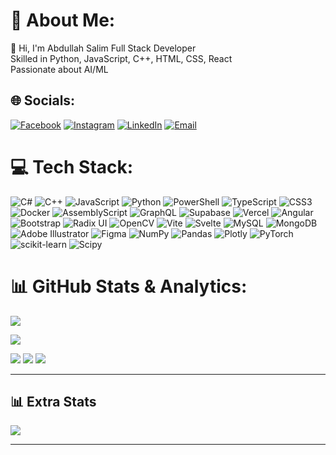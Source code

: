 # 💫 About Me:
👋 Hi, I'm Abdullah Salim Full Stack Developer  <br> Skilled in Python, JavaScript, C++, HTML, CSS, React  <br> Passionate about AI/ML


## 🌐 Socials:
[![Facebook](https://img.shields.io/badge/Facebook-00FFFF?style=for-the-badge&logo=Facebook&logoColor=black)](https://facebook.com/AbdullahSalim)
[![Instagram](https://img.shields.io/badge/Instagram-00FFFF?style=for-the-badge&logo=Instagram&logoColor=black)](https://instagram.com/aabdullah_salim)
[![LinkedIn](https://img.shields.io/badge/LinkedIn-00FFFF?style=for-the-badge&logo=linkedin&logoColor=black)](https://www.linkedin.com/in/abdullah-salim-9b223331b/)
[![Email](https://img.shields.io/badge/Email-00FFFF?style=for-the-badge&logo=gmail&logoColor=black)](mailto:aabdullahsalimm24@gmail.com)
 

# 💻 Tech Stack:
![C#](https://img.shields.io/badge/c%23-90EE90.svg?style=for-the-badge&logo=csharp&logoColor=black)
![C++](https://img.shields.io/badge/c++-90EE90.svg?style=for-the-badge&logo=c%2B%2B&logoColor=black)
![JavaScript](https://img.shields.io/badge/javascript-90EE90.svg?style=for-the-badge&logo=javascript&logoColor=black)
![Python](https://img.shields.io/badge/python-90EE90.svg?style=for-the-badge&logo=python&logoColor=black)
![PowerShell](https://img.shields.io/badge/PowerShell-90EE90.svg?style=for-the-badge&logo=powershell&logoColor=black)
![TypeScript](https://img.shields.io/badge/typescript-90EE90.svg?style=for-the-badge&logo=typescript&logoColor=black)
![CSS3](https://img.shields.io/badge/css3-90EE90.svg?style=for-the-badge&logo=css3&logoColor=black)
![Docker](https://img.shields.io/badge/docker-90EE90.svg?style=for-the-badge&logo=docker&logoColor=black)
![AssemblyScript](https://img.shields.io/badge/assembly%20script-90EE90.svg?style=for-the-badge&logo=assemblyscript&logoColor=black)
![GraphQL](https://img.shields.io/badge/-GraphQL-90EE90.svg?style=for-the-badge&logo=graphql&logoColor=black)
![Supabase](https://img.shields.io/badge/Supabase-90EE90.svg?style=for-the-badge&logo=supabase&logoColor=black)
![Vercel](https://img.shields.io/badge/vercel-90EE90.svg?style=for-the-badge&logo=vercel&logoColor=black)
![Angular](https://img.shields.io/badge/angular-90EE90.svg?style=for-the-badge&logo=angular&logoColor=black)
![Bootstrap](https://img.shields.io/badge/bootstrap-90EE90.svg?style=for-the-badge&logo=bootstrap&logoColor=black)
![Radix UI](https://img.shields.io/badge/radix%20ui-90EE90.svg?style=for-the-badge&logo=radix-ui&logoColor=black)
![OpenCV](https://img.shields.io/badge/opencv-90EE90.svg?style=for-the-badge&logo=opencv&logoColor=black)
![Vite](https://img.shields.io/badge/vite-90EE90.svg?style=for-the-badge&logo=vite&logoColor=black)
![Svelte](https://img.shields.io/badge/svelte-90EE90.svg?style=for-the-badge&logo=svelte&logoColor=black)
![MySQL](https://img.shields.io/badge/mysql-90EE90.svg?style=for-the-badge&logo=mysql&logoColor=black)
![MongoDB](https://img.shields.io/badge/MongoDB-90EE90.svg?style=for-the-badge&logo=mongodb&logoColor=black)
![Adobe Illustrator](https://img.shields.io/badge/adobe%20illustrator-90EE90.svg?style=for-the-badge&logo=adobe%20illustrator&logoColor=black)
![Figma](https://img.shields.io/badge/figma-90EE90.svg?style=for-the-badge&logo=figma&logoColor=black)
![NumPy](https://img.shields.io/badge/numpy-90EE90.svg?style=for-the-badge&logo=numpy&logoColor=black)
![Pandas](https://img.shields.io/badge/pandas-90EE90.svg?style=for-the-badge&logo=pandas&logoColor=black)
![Plotly](https://img.shields.io/badge/Plotly-90EE90.svg?style=for-the-badge&logo=plotly&logoColor=black)
![PyTorch](https://img.shields.io/badge/PyTorch-90EE90.svg?style=for-the-badge&logo=PyTorch&logoColor=black)
![scikit-learn](https://img.shields.io/badge/scikit--learn-90EE90.svg?style=for-the-badge&logo=scikit-learn&logoColor=black)
![Scipy](https://img.shields.io/badge/SciPy-90EE90.svg?style=for-the-badge&logo=scipy&logoColor=black)

# 📊 GitHub Stats & Analytics:

<!-- Profile Stats -->
![](https://github-profile-summary-cards.vercel.app/api/cards/stats?username=AAbdullahsalim&theme=tokyonight)<br/>
<!-- Contribution Graph -->
![](https://github-readme-activity-graph.vercel.app/graph?username=AAbdullahsalim&theme=tokyo-night&hide_border=false)


<!-- Top Languages -->
![](https://github-readme-stats.vercel.app/api/top-langs/?username=AAbdullahsalim&theme=tokyonight&hide_border=false&layout=compact&langs_count=10)   ![](https://github-profile-summary-cards.vercel.app/api/cards/productive-time?username=AAbdullahsalim&theme=tokyonight&utcOffset=5) ![](https://github-profile-summary-cards.vercel.app/api/cards/most-commit-language?username=AAbdullahsalim&theme=tokyonight)




---

## 📊 Extra Stats


![](https://github-profile-summary-cards.vercel.app/api/cards/profile-details?username=AAbdullahsalim&theme=tokyonight)

---



